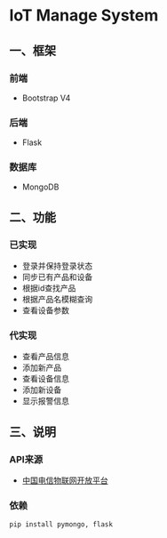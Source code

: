 # IoT Manage System
## 一、框架
### 前端  
+ Bootstrap V4  
### 后端
+ Flask  
### 数据库  
+ MongoDB  
## 二、功能
### 已实现
+ 登录并保持登录状态  
+ 同步已有产品和设备  
+ 根据id查找产品  
+ 根据产品名模糊查询  
+ 查看设备参数  
### 代实现
+ 查看产品信息  
+ 添加新产品  
+ 查看设备信息  
+ 添加新设备  
+ 显示报警信息  
## 三、说明
### API来源
+ [中国电信物联网开放平台][1]  
### 依赖
    pip install pymongo, flask

[1]: https://www.ctwing.cn/